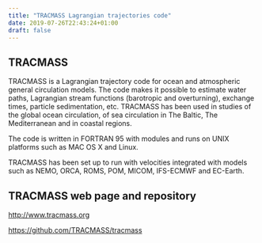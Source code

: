 ```yaml
---
title: "TRACMASS Lagrangian trajectories code"
date: 2019-07-26T22:43:24+01:00
draft: false
---
```


## TRACMASS

TRACMASS is a Lagrangian trajectory code for ocean and atmospheric general circulation models. The code makes it possible to estimate water paths, Lagrangian stream functions (barotropic and overturning), exchange times, particle sedimentation, etc. TRACMASS has been used in studies of the global ocean circulation, of sea circulation in The Baltic, The Mediterranean and in coastal regions.

The code is written in FORTRAN 95 with modules and runs on UNIX platforms such as MAC OS X and Linux.

TRACMASS has been set up to run with velocities integrated with models such as NEMO, ORCA, ROMS, POM, MICOM, IFS-ECMWF and EC-Earth.

## TRACMASS web page and repository

http://www.tracmass.org

https://github.com/TRACMASS/tracmass

